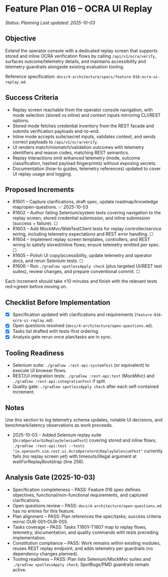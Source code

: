 # Feature Plan 016 – OCRA UI Replay

_Status: Planning_
_Last updated: 2025-10-03_

## Objective
Extend the operator console with a dedicated replay screen that supports stored and inline OCRA verification flows by calling `/api/v1/ocra/verify`, surfaces outcome/telemetry details, and maintains accessibility and telemetry guardrails alongside existing evaluation tooling.

Reference specification: `docs/4-architecture/specs/feature-016-ocra-ui-replay.md`.

## Success Criteria
- Replay screen reachable from the operator console navigation, with mode selection (stored vs inline) and context inputs mirroring CLI/REST options.
- Stored mode fetches credential inventory from the REST facade and submits verification payloads end-to-end.
- Inline mode accepts suite/secret inputs, validates context, and sends correct payloads to `/api/v1/ocra/verify`.
- UI renders match/mismatch/validation outcomes with telemetry identifiers and reason codes, matching REST semantics.
- Replay interactions emit enhanced telemetry (mode, outcome classification, hashed payload fingerprints) without exposing secrets.
- Documentation (how-to guides, telemetry references) updated to cover UI replay usage and logging.

## Proposed Increments
- R1601 – Capture clarifications, draft spec, update roadmap/knowledge map/open-questions. ✅ 2025-10-03
- R1602 – Author failing Selenium/system tests covering navigation to the replay screen, stored credential submission, and inline submission (success + failure). ☐
- R1603 – Add MockMvc/WebTestClient tests for replay controller/service wiring, including telemetry expectations and REST error handling. ☐
- R1604 – Implement replay screen templates, controllers, and REST wiring to satisfy stored/inline flows; ensure telemetry emitted per spec. ☐
- R1605 – Polish UI copy/accessibility, update telemetry and operator docs, and rerun Selenium tests. ☐
- R1606 – Run `./gradlew spotlessApply check` (plus targeted UI/REST test suites), review changes, and prepare conventional commit. ☐

Each increment should take ≤10 minutes and finish with the relevant tests red→green before moving on.

## Checklist Before Implementation
- [x] Specification updated with clarifications and requirements (`feature-016-ocra-ui-replay.md`).
- [x] Open questions resolved (`docs/4-architecture/open-questions.md`).
- [x] Tasks list drafted with tests-first ordering.
- [x] Analysis gate rerun once plan/tasks are in sync.

## Tooling Readiness
- Selenium suite: `./gradlew :rest-api:systemTest` (or equivalent) to execute UI browser flows.
- REST/UI integration tests: `./gradlew :rest-api:test` (MockMvc) and `./gradlew :rest-api:integrationTest` if split.
- Quality gate: `./gradlew spotlessApply check` after each self-contained increment.

## Notes
Use this section to log telemetry schema updates, notable UI decisions, and benchmark/latency observations as work proceeds.
- 2025-10-03 – Added Selenium replay suite (`OcraOperatorUiReplaySeleniumTest`) covering stored and inline flows; `./gradlew :rest-api:test --tests "io.openauth.sim.rest.ui.OcraOperatorUiReplaySeleniumTest"` currently fails (no replay screen yet) with timeouts/illegal argument at waitForReplayBootstrap (line 256).

## Analysis Gate (2025-10-03)
- Specification completeness – PASS: Feature 016 spec defines objectives, functional/non-functional requirements, and captured clarifications.
- Open questions review – PASS: `docs/4-architecture/open-questions.md` has no entries for this feature.
- Plan alignment – PASS: Plan references the spec/tasks; success criteria mirror OUR-001–OUR-005.
- Tasks coverage – PASS: Tasks T1601–T1607 map to replay flows, telemetry, documentation, and quality commands with tests preceding implementation.
- Constitution compliance – PASS: Work remains within existing modules, reuses REST replay endpoint, and adds telemetry per guardrails (no dependency changes planned).
- Tooling readiness – PASS: Plan lists Selenium/MockMvc suites and `./gradlew spotlessApply check`; SpotBugs/PMD guardrails remain active.

